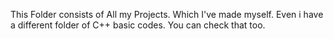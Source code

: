 This Folder consists of All my Projects. Which I've made myself.
Even i have a different folder of C++ basic codes.
You can check that too.
